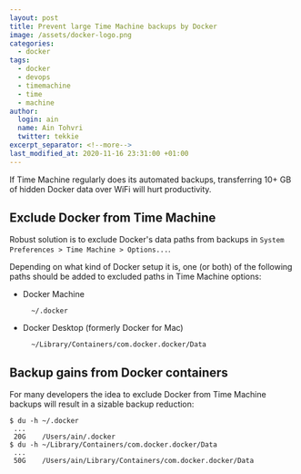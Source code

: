 ```yaml
---
layout: post
title: Prevent large Time Machine backups by Docker
image: /assets/docker-logo.png
categories:
  - docker
tags:
  - docker
  - devops
  - timemachine
  - time
  - machine
author:
  login: ain
  name: Ain Tohvri
  twitter: tekkie
excerpt_separator: <!--more-->
last_modified_at: 2020-11-16 23:31:00 +01:00
---
```

If Time Machine regularly does its automated backups, transferring 10+ GB of hidden Docker data over WiFi will hurt productivity.<!--more-->

## Exclude Docker from Time Machine

Robust solution is to exclude Docker's data paths from backups in `System Preferences > Time Machine > Options...`.

Depending on what kind of Docker setup it is, one (or both) of the following paths should be added to excluded paths in Time Machine options:

- Docker Machine

        ~/.docker

- Docker Desktop (formerly Docker for Mac)

        ~/Library/Containers/com.docker.docker/Data

## Backup gains from Docker containers

For many developers the idea to exclude Docker from Time Machine backups will result in a sizable backup reduction:

```
$ du -h ~/.docker
 ...
 20G	/Users/ain/.docker
$ du -h ~/Library/Containers/com.docker.docker/Data
 ...
 50G	/Users/ain/Library/Containers/com.docker.docker/Data
```
